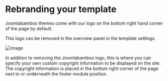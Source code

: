 Rebranding your template
======
 
 Joomlabamboo themes come with our logo on the bottom right hand corner of the page by default.
 
This logo can be removed in the overview panel in the template settings.

<img src="http://docs.joomlabamboo.com/zen-grid-framework-4/images/rebranding.jpg" alt="image" />

In addition to removing the Joomlabamboo logo, this is where you can specify your own custom copyright information to be displayed on the site. The copyright information is placed in the bottom right corner of the page next to or underneath the footer module position.